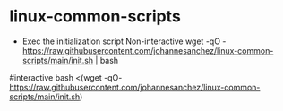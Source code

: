 # linux-common-scripts

* Exec the initialization script
Non-interactive
wget -qO - https://raw.githubusercontent.com/johannesanchez/linux-common-scripts/main/init.sh | bash

#interactive
bash <(wget -qO- https://raw.githubusercontent.com/johannesanchez/linux-common-scripts/main/init.sh)